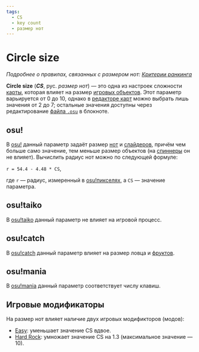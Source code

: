 ```yaml
---
tags:
  - CS
  - key count
  - размер нот
---
```


# Circle size

*Подробнее о правилах, связанных с размером нот: [Критерии ранкинга](/wiki/Ranking_criteria)*

**Circle size** (***CS***, рус. *размер нот*) — это одна из настроек сложности [карты](/wiki/Beatmap), которая влияет на размер [игровых объектов](/wiki/Gameplay/Hit_object). Этот параметр варьируется от 0 до 10, однако в [редакторе карт](/wiki/Client/Beatmap_editor) можно выбрать лишь значения от 2 до 7; остальные значения доступны через редактирование [файла `.osu`](/wiki/Client/File_formats/osu_(file_format)) в блокноте.

## osu!

В [osu!](/wiki/Game_mode/osu!) данный параметр задаёт размер [нот](/wiki/Gameplay/Hit_object/Hit_circle) и [слайдеров](/wiki/Gameplay/Hit_object/Slider), причём чем больше само значение, тем меньше размер объектов (на [спиннеры](/wiki/Gameplay/Hit_object/Spinner) он не влияет). Вычислить радиус нот можно по следующей формуле:

`r = 54.4 - 4.48 * CS`<!-- multiplied by 1.00041 in the end to account for some bug in old replays -->,

где `r` — радиус, измеренный в [osu!пикселях](/wiki/Client/Beatmap_editor/osu!_pixel), а `CS` — значение параметра.

## osu!taiko

В [osu!taiko](/wiki/Game_mode/osu!taiko) данный параметр не влияет на игровой процесс.

## osu!catch

В [osu!catch](/wiki/Game_mode/osu!catch) данный параметр влияет на размер ловца и [фруктов](/wiki/Gameplay/Hit_object/Fruit).

## osu!mania

В [osu!mania](/wiki/Game_mode/osu!mania) данный параметр соответствует числу клавиш.

## Игровые модификаторы

На размер нот влияет наличие двух игровых модификторов (модов):

- [Easy](/wiki/Gameplay/Game_modifier/Easy): уменьшает значение CS вдвое.
- [Hard Rock](/wiki/Gameplay/Game_modifier/Hard_Rock): умножает значение CS на 1.3 (максимальное значение — 10).
